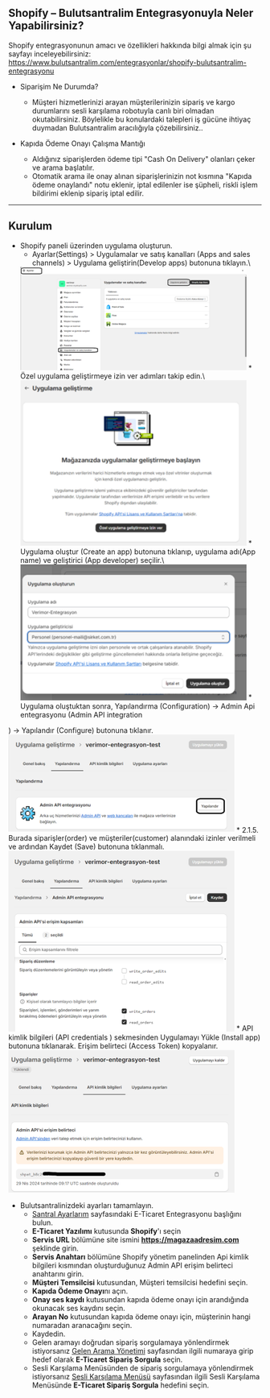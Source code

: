 **Shopify – Bulutsantralim Entegrasyonuyla Neler Yapabilirsiniz?**
----
Shopify entegrasyonunun amacı ve özellikleri hakkında bilgi almak için şu sayfayı inceleyebilirsiniz:  https://www.bulutsantralim.com/entegrasyonlar/shopify-bulutsantralim-entegrasyonu

* Siparişim Ne Durumda?

     * Müşteri hizmetlerinizi arayan müşterilerinizin sipariş ve kargo durumlarını sesli karşılama robotuyla canlı biri olmadan okutabilirsiniz. Böylelikle bu konulardaki talepleri iş gücüne ihtiyaç duymadan Bulutsantralim aracılığıyla çözebilirsiniz..
* Kapıda Ödeme Onayı Çalışma Mantığı
  * Aldığınız siparişlerden ödeme tipi "Cash On Delivery" olanları çeker ve arama başlatılır.
  * Otomatik arama ile onay alınan siparişlerinizin not kısmına "Kapıda ödeme onaylandı" notu eklenir, iptal edilenler ise şüpheli, riskli işlem bildirimi eklenip sipariş iptal edilir.


----
**Kurulum**
----
* Shopify paneli üzerinden uygulama oluşturun.
     * Ayarlar(Settings) > Uygulamalar ve satış kanalları
(Apps and sales channels) > Uygulama geliştirin(Develop apps) butonuna tıklayın.\
     <img src="assets/ayarlar-1.png" width="450">
     * Özel uygulama geliştirmeye izin ver adımları takip edin.\
     <img src="assets/ayarlar-izin.png" width="450">
     * Uygulama oluştur (Create an app) butonuna tıklanıp, uygulama adı(App name) ve geliştirici (App developer) seçilir.\
     <img src="assets/ayarlar-detay.png" width="450">
     * Uygulama oluştuktan sonra, Yapılandırma (Configuration) -> Admin Api entegrasyonu (Admin API integration
) -> Yapılandır (Configure) butonuna tıklanır.\
     <img src="assets/ayarlar-yapılandır.png" width="450">
     * 2.1.5.	Burada siparişler(order) ve müşteriler(customer) alanındaki izinler verilmeli ve ardından Kaydet (Save) butonuna tıklanmalı.\
     <img src="assets/ayarlar-yetki.png" width="450">
     * API kimlik bilgileri (API credentials
) sekmesinden Uygulamayı Yükle (Install app) butonuna tıklanarak. Erişim belirteci (Access Token) kopyalanır.\
     <img src="assets/ayarlar-api-kopyalama.png" width="450">

* Bulutsantralinizdeki ayarları tamamlayın.
     * [Santral Ayarlarım](https://oim.verimor.com.tr/switch/domain/edit) sayfasındaki E-Ticaret Entegrasyonu başlığını bulun.
     * **E-Ticaret Yazılımı** kutusunda **Shopify**'ı seçin
     * **Servis URL** bölümüne site ismini **https://magazaadresim.com** şeklinde girin.
     * **Servis Anahtarı** bölümüne Shopify yönetim panelinden Api kimlik bilgileri kısmından oluşturduğunuz Admin API erişim belirteci anahtarını girin.
     * **Müşteri Temsilcisi** kutusundan, Müşteri temsilcisi hedefini seçin.
     * **Kapıda Ödeme Onayı**nı açın.
     * **Onay ses kaydı** kutusundan kapıda ödeme onayı için arandığında okunacak ses kaydını seçin.
     * **Arayan No** kutusundan kapıda ödeme onayı için, müşterinin hangi numaradan aranacağını seçin.
     * Kaydedin.
     * Gelen aramayı doğrudan sipariş sorgulamaya yönlendirmek istiyorsanız [Gelen Arama Yönetimi](https://oim.verimor.com.tr/switch/dids) sayfasından ilgili numaraya girip hedef olarak **E-Ticaret Sipariş Sorgula** seçin.
     * Sesli Karşılama Menüsünden de sipariş sorgulamaya yönlendirmek istiyorsanız [Sesli Karşılama Menüsü](https://oim.verimor.com.tr/switch/ivrs) sayfasından ilgili Sesli Karşılama Menüsünde **E-Ticaret Sipariş Sorgula** hedefini seçin.

